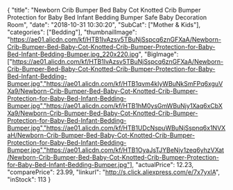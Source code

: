 {
	"title": "Newborn Crib Bumper Bed Baby Cot Knotted Crib Bumper Protection for Baby Bed Infant Bedding Bumper Safe Baby Decoration Room",
	"date": "2018-10-31 10:30:20",
	"SubCat": ["Mother & Kids"],
	"categories": ["Bedding"],
	"thumbnailImage": "https://ae01.alicdn.com/kf/HTB1IvAzsv5TBuNjSspcq6znGFXaA/Newborn-Crib-Bumper-Bed-Baby-Cot-Knotted-Crib-Bumper-Protection-for-Baby-Bed-Infant-Bedding-Bumper.jpg_220x220.jpg",
	"BigImage": ["https://ae01.alicdn.com/kf/HTB1IvAzsv5TBuNjSspcq6znGFXaA/Newborn-Crib-Bumper-Bed-Baby-Cot-Knotted-Crib-Bumper-Protection-for-Baby-Bed-Infant-Bedding-Bumper.jpg","https://ae01.alicdn.com/kf/HTB1qvm4klyWBuNkSmFPq6xguVXa9/Newborn-Crib-Bumper-Bed-Baby-Cot-Knotted-Crib-Bumper-Protection-for-Baby-Bed-Infant-Bedding-Bumper.jpg","https://ae01.alicdn.com/kf/HTB1hM0ysGmWBuNjy1Xaq6xCbXXa9/Newborn-Crib-Bumper-Bed-Baby-Cot-Knotted-Crib-Bumper-Protection-for-Baby-Bed-Infant-Bedding-Bumper.jpg","https://ae01.alicdn.com/kf/HTB1UDcNspuWBuNjSspnq6x1NVXaH/Newborn-Crib-Bumper-Bed-Baby-Cot-Knotted-Crib-Bumper-Protection-for-Baby-Bed-Infant-Bedding-Bumper.jpg","https://ae01.alicdn.com/kf/HTB1OyaJsTJYBeNjy1zeq6yhzVXat/Newborn-Crib-Bumper-Bed-Baby-Cot-Knotted-Crib-Bumper-Protection-for-Baby-Bed-Infant-Bedding-Bumper.jpg"],
	"actualPrice": 12.23,
	"comparePrice": 23.99,
	"linkurl": "http://s.click.aliexpress.com/e/7x7yxlA",
	"inStock": 113
}
